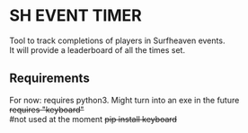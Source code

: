 # SH EVENT TIMER #

Tool to track completions of players in Surfheaven events.<br>
It will provide a leaderboard of all the times set.


## Requirements

For now: requires python3. Might turn into an exe in the future<br>
~~requires "keyboard"~~<br> #not used at the moment
~~pip install keyboard~~
